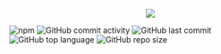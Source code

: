 <p align="center">
<img align="center" src="http://i.piccy.info/i9/eac687c16e079fc2e290ec9add953d83/1591537021/34362/1382405/Fiber.png"/>
</p>

![npm](https://img.shields.io/npm/v/com.fiber.fibercore?style=for-the-badge)
![GitHub commit activity](https://img.shields.io/github/commit-activity/m/jessehait/FiberCore?style=for-the-badge)
![GitHub last commit](https://img.shields.io/github/last-commit/jessehait/FiberCore?style=for-the-badge)
![GitHub top language](https://img.shields.io/github/languages/top/jessehait/FiberCore?style=for-the-badge)
![GitHub repo size](https://img.shields.io/github/repo-size/jessehait/FiberCore?style=for-the-badge)
